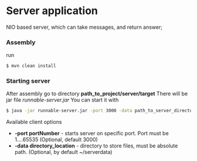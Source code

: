 # Server application

NIO based server, which can take messages, and return answer;

### Assembly
run
```sh
$ mvn clean install
```
### Starting server
After assembly go to directory  **path_to_project/server/target**
There will be jar file *runnable-server.jar*
You can start it with 
```sh
$ java -jar runnable-server.jar -port 3000 -data path_to_server_directory
```
Available client options
- **-port portNumber** - starts server on specific port. Port must be 1....65535 (Optional, default 3000)
- **-data directory_location** - directory to store files, must be absolute path. (Optional, by default ~/serverdata)
